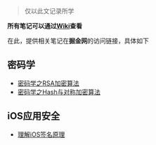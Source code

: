 > 仅以此文记录所学

**所有笔记可以通过[Wiki]()查看**

在此，提供相关笔记在**掘金网**的访问链接，具体如下

## 密码学

* [密码学之RSA加密算法](https://juejin.im/post/5da19510f265da5b7a754840)
* [密码学之Hash与对称加密算法](https://juejin.im/post/5dad86796fb9a04e3559870e)

## iOS应用安全
* [理解iOS签名原理](https://juejin.im/post/5db1a7366fb9a02025668bcd)
